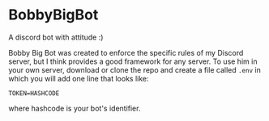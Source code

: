 # BobbyBigBot
A discord bot with attitude :)

Bobby Big Bot was created to enforce the specific rules of my Discord server, but I think provides a good framework for any server. To use him in your own server, download or clone the repo and create a file called `.env` in which you will add one line that looks like:

```TOKEN=HASHCODE```

where hashcode is your bot's identifier.
